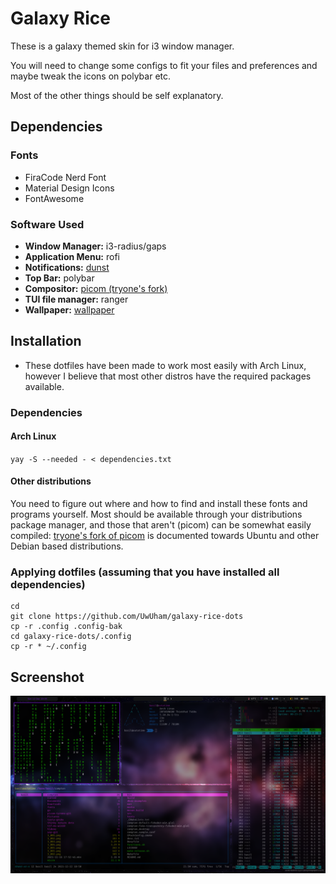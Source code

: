 # Galaxy Rice

These is a galaxy themed skin for i3 window manager.

You will need to change some configs to fit your files and preferences and maybe tweak the icons on polybar etc. 

Most of the other things should be self explanatory.

## Dependencies

### Fonts

- FiraCode Nerd Font
- Material Design Icons
- FontAwesome

### Software Used
- **Window Manager:** i3-radius/gaps
- **Application Menu:** rofi 
- **Notifications:** [dunst](https://github.com/dunst-project/dunst)
- **Top Bar:** polybar
- **Compositor:** [picom (tryone's fork)](https://github.com/tryone144/compton) 
- **TUI file manager:** ranger 
- **Wallpaper:** [wallpaper](https://github.com/UwUham/galaxy-rice-dots/raw/main/wallpaper.jpg)

## Installation
- These dotfiles have been made to work most easily with Arch Linux, however I believe that most other distros have the required packages available.

### Dependencies

#### Arch Linux
`yay -S --needed - < dependencies.txt`

#### Other distributions
You need to figure out where and how to find and install these fonts and
programs yourself. Most should be available through your distributions package
manager, and those that aren't (picom) can be somewhat easily compiled:
[tryone's fork of picom](https://github.com/tryone144/compton)  is documented towards Ubuntu and other Debian based
distributions.

### Applying dotfiles (assuming that you have installed all dependencies)
```
cd
git clone https://github.com/UwUham/galaxy-rice-dots
cp -r .config .config-bak
cd galaxy-rice-dots/.config
cp -r * ~/.config
```

## Screenshot

<img src="screenshot.png"></img>

